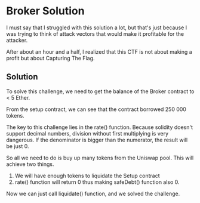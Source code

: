 # Broker Solution

I must say that I struggled with this solution a lot, but that's just because I was trying to think of attack vectors that would make it profitable for the attacker.

After about an hour and a half, I realized that this CTF is not about making a profit but about Capturing The Flag.

## Solution

To solve this challenge, we need to get the balance of the Broker contract to < 5 Ether.

From the setup contract, we can see that the contract borrowed 250 000 tokens.

The key to this challenge lies in the rate() function. Because solidity doesn't support decimal numbers, division without first multiplying is very dangerous. If the denominator is bigger than the numerator, the result will be just 0.

So all we need to do is buy up many tokens from the Uniswap pool. This will achieve two things.

1. We will have enough tokens to liquidate the Setup contract
2. rate() function will return 0 thus making safeDebt() function also 0.

Now we can just call liquidate() function, and we solved the challenge.
